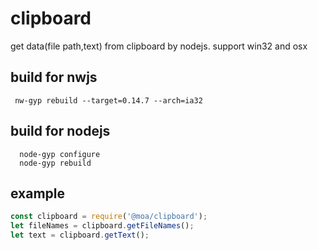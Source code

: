 # clipboard

get data(file path,text) from clipboard by nodejs. support win32 and osx

## build for nwjs

```shell
 nw-gyp rebuild --target=0.14.7 --arch=ia32
```

## build for nodejs

```shell
  node-gyp configure
  node-gyp rebuild
```

## example

```js
const clipboard = require('@moa/clipboard');
let fileNames = clipboard.getFileNames();
let text = clipboard.getText();
```